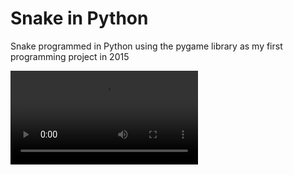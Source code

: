 # Snake in Python
Snake programmed in Python using the pygame library as my first programming project in 2015


![Snake video](https://giant.gfycat.com/TautThisAfricanpiedkingfisher.webm)
